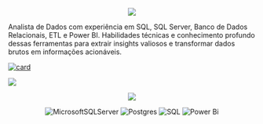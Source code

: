 <p align="center">
<img src="https://github-readme-stats.vercel.app/api?username=israelalves&show_icons=true"/>
</p>

</h4> Analista de Dados com experiência em SQL, SQL Server, Banco de Dados Relacionais, ETL e Power BI. Habilidades técnicas e conhecimento profundo dessas ferramentas para extrair insights valiosos e transformar dados brutos em informações acionáveis. </h4>

<br>

[![card](https://github-readme-stats.vercel.app/api?username=israelalvees&theme=dark&show_icons=true)](https://github.com/anuraghazra/github-readme-stats)


[<img src="https://img.shields.io/badge/linkedin-%230077B5.svg?&style=for-the-badge&logo=linkedin&logoColor=white" />](https://www.linkedin.com/in/israel-alves-12bb96211/) 


<p align="center">
<img src="https://img.shields.io/badge/SKILLS-FF7F00?style=flat&logoColor=white"/>
</p>



<div align="center">

![MicrosoftSQLServer](https://img.shields.io/badge/Microsoft%20SQL%20Server-CC2927?style=for-the-badge&logo=microsoft%20sql%20server&logoColor=white) ![Postgres](https://img.shields.io/badge/postgres-%23316192.svg?style=for-the-badge&logo=postgresql&logoColor=white) ![SQL](https://img.shields.io/badge/SQL-%2300758F.svg?style=for-the-badge&logo=sql&logoColor=white) ![Power Bi](https://img.shields.io/badge/power_bi-F2C811?style=for-the-badge&logo=powerbi&logoColor=black)

</div>



